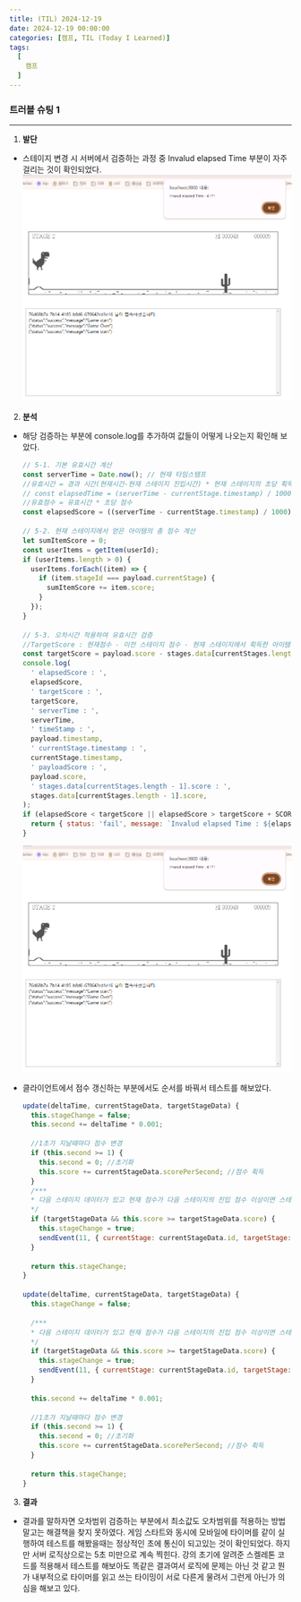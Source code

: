 ```yaml
---
title: (TIL) 2024-12-19
date: 2024-12-19 00:00:00
categories: [캠프, TIL (Today I Learned)]
tags:
  [
    캠프
  ]
---
```


### 트러블 슈팅 1
---

1. **발단**  
  - 스테이지 변경 시 서버에서 검증하는 과정 중 Invalud elapsed Time 부분이 자주 걸리는 것이 확인되었다.
      ![alt text](../../../../assets/img/til/2412191.png)

2. **분석**
  - 해당 검증하는 부분에 console.log를 추가하여 값들이 어떻게 나오는지 확인해 보았다.
      ```javascript
      // 5-1. 기본 유효시간 계산
      const serverTime = Date.now(); // 현재 타임스탬프
      //유효시간 = 경과 시간(현재시간-현재 스테이지 진입시간) * 현재 스테이지의 초당 획득 점수
      // const elapsedTime = (serverTime - currentStage.timestamp) / 1000;
      //유효점수 = 유효시간 * 초당 점수
      const elapsedScore = ((serverTime - currentStage.timestamp) / 1000) * stages.data[currentStages.length - 1].scorePerSecond;

      // 5-2. 현재 스테이지에서 얻은 아이템의 총 점수 계산
      let sumItemScore = 0;
      const userItems = getItem(userId);
      if (userItems.length > 0) {
        userItems.forEach((item) => {
          if (item.stageId === payload.currentStage) {
            sumItemScore += item.score;
          }
        });
      }

      // 5-3. 오차시간 적용하여 유효시간 검증
      //TargetScore : 현재점수 - 이전 스테이지 점수 - 현재 스테이지에서 획득한 아이템 총 점수
      const targetScore = payload.score - stages.data[currentStages.length - 1].score - sumItemScore;
      console.log(
        ' elapsedScore : ',
        elapsedScore,
        ' targetScore : ',
        targetScore,
        ' serverTime : ',
        serverTime,
        ' timeStamp : ',
        payload.timestamp,
        ' currentStage.timestamp : ',
        currentStage.timestamp,
        ' payloadScore : ',
        payload.score,
        ' stages.data[currentStages.length - 1].score : ',
        stages.data[currentStages.length - 1].score,
      );
      if (elapsedScore < targetScore || elapsedScore > targetScore + SCORE_TOLERANCE) {
        return { status: 'fail', message: `Invalud elapsed Time : ${elapsedScore}` };
      }
      ```  
      ![alt text](../../../../assets/img/til/2412191.png)

  - 클라이언트에서 점수 갱신하는 부분에서도 순서를 바꿔서 테스트를 해보았다.
      ```javascript
      update(deltaTime, currentStageData, targetStageData) {
        this.stageChange = false;
        this.second += deltaTime * 0.001;

        //1초가 지날때마다 점수 변경
        if (this.second >= 1) {
          this.second = 0; //초기화
          this.score += currentStageData.scorePerSecond; //점수 획득
        }
        /***
        * 다음 스테이지 데이터가 있고 현재 점수가 다음 스테이지의 진입 점수 이상이면 스테이지 변경
        */
        if (targetStageData && this.score >= targetStageData.score) {
          this.stageChange = true;
          sendEvent(11, { currentStage: currentStageData.id, targetStage: targetStageData.id, score: this.score });
        }

        return this.stageChange;
      }

      update(deltaTime, currentStageData, targetStageData) {
        this.stageChange = false;
        
        /***
        * 다음 스테이지 데이터가 있고 현재 점수가 다음 스테이지의 진입 점수 이상이면 스테이지 변경
        */
        if (targetStageData && this.score >= targetStageData.score) {
          this.stageChange = true;
          sendEvent(11, { currentStage: currentStageData.id, targetStage: targetStageData.id, score: this.score });
        }

        this.second += deltaTime * 0.001;

        //1초가 지날때마다 점수 변경
        if (this.second >= 1) {
          this.second = 0; //초기화
          this.score += currentStageData.scorePerSecond; //점수 획득
        }
        
        return this.stageChange;
      }
      ```
3. **결과**
  - 결과를 말하자면 오차범위 검증하는 부분에서 최소값도 오차범위를 적용하는 방법 말고는 해결책을 찾지 못하였다. 게임 스타트와 동시에 모바일에 타이머를 같이 실행하여 테스트를 해봤을때는 정상적인 초에 통신이 되고있는 것이 확인되었다. 하지만 서버 로직상으로는 5초 미만으로 계속 찍힌다. 강의 초기에 알려준 스켈레톤 코드를 적용해서 테스트를 해보아도 똑같은 결과여서 로직에 문제는 아닌 것 같고 뭔가 내부적으로 타이머를 읽고 쓰는 타이밍이 서로 다른게 물려서 그런게 아닌가 의심을 해보고 있다.
      